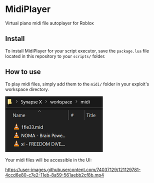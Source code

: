 # MidiPlayer

Virtual piano midi file autoplayer for Roblox

## Install

To install MidiPlayer for your script executor, save the `package.lua` file located in this repository to your `scripts/` folder.

## How to use

To play midi files, simply add them to the `midi/` folder in your exploit's workspace directory.

![Midi folder](img/midi-folder.png)

Your midi files will be accessible in the UI:

https://user-images.githubusercontent.com/74037129/121129781-4ccd6e80-c7e2-11eb-8a59-561aebb2cf8b.mp4
